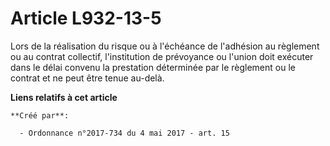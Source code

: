# Article L932-13-5

Lors de la réalisation du risque ou à l'échéance de l'adhésion au règlement ou au contrat collectif, l'institution de
prévoyance ou l'union doit exécuter dans le délai convenu la prestation déterminée par le règlement ou le contrat et ne peut
être tenue au-delà.

**Liens relatifs à cet article**

	**Créé par**:

	  - Ordonnance n°2017-734 du 4 mai 2017 - art. 15
